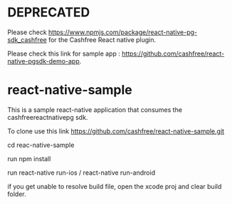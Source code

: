 # DEPRECATED
Please check https://www.npmjs.com/package/react-native-pg-sdk_cashfree for the Cashfree React native plugin.

Please check this link for sample app : https://github.com/cashfree/react-native-pgsdk-demo-app.

# react-native-sample

This is a sample react-native application that consumes the cashfreereactnativepg sdk.

To clone use this link https://github.com/cashfree/react-native-sample.git

cd reac-native-sample

run npm install

run react-native run-ios / react-native run-android

if you get unable to resolve build file, open the xcode proj and clear build folder.

